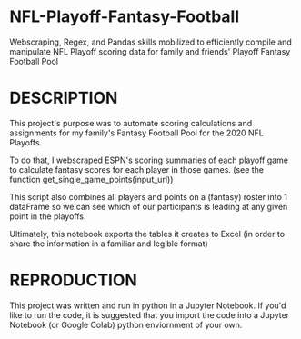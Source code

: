 # NFL-Playoff-Fantasy-Football
Webscraping, Regex, and Pandas skills mobilized to efficiently compile and manipulate NFL Playoff scoring data for family and friends' Playoff Fantasy Football Pool

# DESCRIPTION

This project's purpose was to automate scoring calculations and assignments for my family's Fantasy Football Pool for the 2020 NFL Playoffs.

To do that, I webscraped ESPN's scoring summaries of each playoff game to calculate fantasy scores for each player in those games. (see the function get_single_game_points(input_url))

This script also combines all players and points on a (fantasy) roster into 1 dataFrame so we can see which of our participants is leading at any given point in the playoffs.

Ultimately, this notebook exports the tables it creates to Excel (in order to share the information in a familiar and legible format)

# REPRODUCTION

This project was written and run in python in a Jupyter Notebook. If you'd like to run the code, it is suggested that you import the code into a Jupyter Notebook (or Google Colab) python enviornment of your own.
